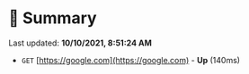 # 📖 Summary
Last updated: **10/10/2021, 8:51:24 AM**

- `GET` [https://google.com](https://google.com) - **Up** (140ms)
